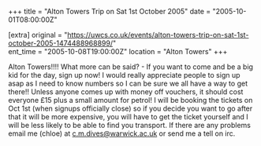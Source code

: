 +++
title = "Alton Towers Trip on Sat 1st October 2005"
date = "2005-10-01T08:00:00Z"

[extra]
original = "https://uwcs.co.uk/events/alton-towers-trip-on-sat-1st-october-2005-1474488968899/"    
ent_time = "2005-10-08T19:00:00Z"
location = "Alton Towers"
+++

Alton Towers\!\!\!\! What more can be said? - If you want to come and be a big kid for the day, sign up now\! I would really appreciate people to sign up asap as I need to know numbers so I can be sure we all have a way to get there\!\! Unless anyone comes up with money off vouchers, it should cost everyone £15 plus a small amount for petrol\! I will be booking the tickets on Oct 1st (when signups officially close) so if you decide you want to go after that it will be more expensive, you will have to get the ticket yourself and I will be less likely to be able to find you transport. If there are any problems email me (chloe) at c.m.dives@warwick.ac.uk or send me a tell on irc.

